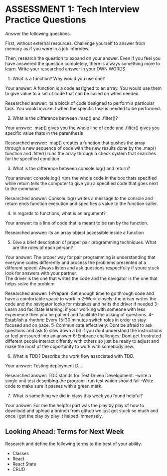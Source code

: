 # ASSESSMENT 1: Tech Interview Practice Questions
Answer the following questions.

First, without external resources. Challenge yourself to answer from memory as if you were in a job interview.

Then, research the question to expand on your answer. Even if you feel you have answered the question completely, there is always something more to learn. Write your researched answer in your OWN WORDS.

1. What is a function? Why would you use one?

  Your answer: A function is a code assigned to an array. You would use them to give value to a set of code that can be called on when needed.

  Researched answer: Its a block of code designed to perform a particular task. You would invoke it when the specific task is needed to be performed.



2. What is the difference between .map() and .filter()?

  Your answer: .map() gives you the whole line of code and .filter() gives you specific value thats in the parenthesis

  Researched answer: .map() creates a function that pushes the array through a new sequence of code with the new results done by the .map() function and .filter() runs the array through a check system that searches for the specified condition



3. What is the difference between console.log() and return?

  Your answer: console.log() runs the whole code in the box thats specified while return tells the computer to give you a specified code that goes next to the command.

  Researched answer:  Console.log() writes a message to the console and return ends function execution and specifies a value to the function caller.



4. In regards to functions, what is an argument?

  Your answer: its a line of code that is meant to be ran by the function.

  Researched answer: its an array object accessible inside  a function



5. Give a brief description of proper pair programming techniques. What are the roles of each person?

  Your answer: The proper way for pair programming is understanding that everyone codes differently and process the problems presented at a different speed. Always listen and ask questions respectfully if youre stuck look for answers with your partner.  
  The driver is the one that writes the code and the navigator is the one that helps solve the problem


  Researched answer:
  1-Prepare: Set enough time to go through code and have a comfortable space to work in
  2-Work closely: the driver writes the code and the navigator looks for mistakes and halts the driver if needed
  3-Learn and facilitate learning: if your working with someone with less experience then you be patient and facilitate the asking of questions.
  4-Establish a rhythm: Every 15-30 minutes switch roles in order to stay focused and on pace.
  5-Communicate effectively: Dont be afraid to ask questions and ask to slow down a bit if you dont understand the instructions or feel pressured into an answer
  6-Embrace challenges: Dont get frustrated different people interact diffently with others so just be ready to adjust and make the most of the opportunity to work with somebody new.



6. What is TDD? Describe the work flow associated with TDD.

  Your answer: Testing deployment D....

  Researched answer:
  TDD stands for Test Driven Development:
  -write a single unit test describing the program
  -run test which should fail
  -Write code to make sure it passes with a green mark.



7. What is something we did in class this week you found helpful?  

  Your answer: For me the helpful part was the play by play of how to download and upload a branch  from github we just got stuck so much and once i got the play by play it helped immensely.



## Looking Ahead: Terms for Next Week

Research and define the following terms to the best of your ability.

- Classes
- React
- React State
- CRUD
